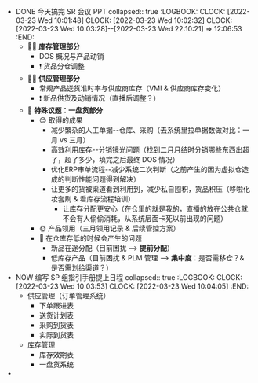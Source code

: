 - DONE 今天搞完 SR 会议 PPT
  collapsed:: true
  :LOGBOOK:
  CLOCK: [2022-03-23 Wed 10:01:48]
  CLOCK: [2022-03-23 Wed 10:02:32]
  CLOCK: [2022-03-23 Wed 10:03:28]--[2022-03-23 Wed 22:10:21] =>  12:06:53
  :END:
	- 🏳‍🌈 **库存管理部分**
		- DOS 概况与产品动销
		- ❗ 货品分仓调整
	- 🏴‍☠️ **供应管理部分**
		- 常规产品送货准时率与供应商库存（VMI & 供应商库存变化）
		- ❗ 新品供货及动销情况（直播后调整？）
	- 🏴 **特殊议题：一盘货部分**
		- 😊 取得的成果
			- 减少繁杂的人工单据--仓库、采购（去系统里拉单据数做对比：一月 vs 三月）
			- 高效利用库存--分销镜光问题（找到二月月结时分销哪些东西出超了，超了多少，填完之后最终 DOS 情况）
			- 优化ERP审单流程--减少系统二次判断（之前产生的因为虚拟仓造成的判断性能问题得到解决）
			- 让更多的货被渠道看到利用到，减少私自囤积，货品积压（哆啦化妆套刷 & 看库存流程培训）
				- 让库存分配更安心（在仓里的就是我的，直播的放在公共仓就不会有人偷偷消耗，从系统层面卡死以前出现的问题）
		- 🌞 产品领用（三月领用记录 & 后续管控方案）
		- 🌚 在仓库存低的时候会产生的问题
			- 新品在途分配（目前困扰 --> **提前分配**）
			- 低库存产品（目前困扰 & PLM 管理 --> **集中度**：是否需移仓？& 是否需划给渠道？）
- NOW 编写 SP 组指引手册提上日程
  collapsed:: true
  :LOGBOOK:
  CLOCK: [2022-03-23 Wed 10:03:53]
  CLOCK: [2022-03-23 Wed 10:04:05]
  :END:
	- 供应管理（订单管理系统）
		- 下单跟进表
		- 送货计划表
		- 采购到货表
		- 实际到货表
	- 库存管理
		- 库存效期表
		- 一盘货系统
-